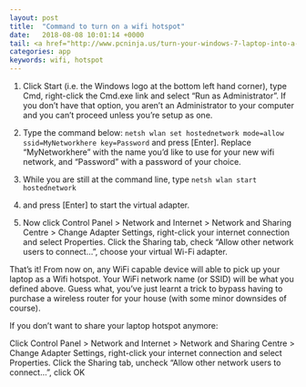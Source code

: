 ```yaml
---
layout: post
title:  "Command to turn on a wifi hotspot"
date:   2018-08-08 10:01:14 +0000
tail: <a href="http://www.pcninja.us/turn-your-windows-7-laptop-into-a-wifi-hotspot/" class="post-tags">[More]</a>
categories: app
keywords: wifi, hotspot
---
```


1. Click Start (i.e. the Windows logo at the bottom left hand corner), type Cmd, right-click the Cmd.exe link and select “Run as Administrator”. If you don’t have that option, you aren’t an Administrator to your computer and you can’t proceed unless you’re setup as one.

2. Type the command below:
    `netsh wlan set hostednetwork mode=allow ssid=MyNetworkhere key=Password`
and press [Enter]. Replace “MyNetworkhere” with the name you’d like to use for your new wifi network, and “Password” with a password of your choice.

3. While you are still at the command line, type
    `netsh wlan start hostednetwork`

4. and press [Enter] to start the virtual adapter.

5. Now click Control Panel > Network and Internet > Network and Sharing Centre > Change Adapter Settings, right-click your internet connection and select Properties. Click the Sharing tab, check “Allow other network users to connect…”, choose your virtual Wi-Fi adapter.

That’s it! From now on, any WiFi capable device will able to pick up your laptop as a Wifi hotspot. Your WiFi network name (or SSID) will be what you defined above. Guess what, you’ve just learnt a trick to bypass having to purchase a wireless router for your house (with some minor downsides of course).

If you don’t want to share your laptop hotspot anymore:

Click Control Panel > Network and Internet > Network and Sharing Centre > Change Adapter Settings, right-click your internet connection and select Properties. Click the Sharing tab, uncheck “Allow other network users to connect…”, click  OK 